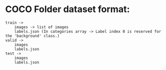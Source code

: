 # COCO Folder dataset format:
    train ->
        images -> list of images
        labels.json (In categories array -> Label index 0 is reserved for the 'background' class.) 
    valid ->
        images
        labels.json
    test ->
        images
        labels.json